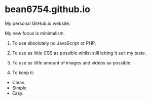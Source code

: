# bean6754.github.io
My personal GitHub.io website.

My new focus is minimalism.

1. To use absolutely no JavaScript or PHP.

2. To use as little CSS as possible whilst still letting it suit my taste.

3. To use as little amount of images and videos as possible.

4. To keep it:
  * Clean.
  * Simple.
  * Easy.
